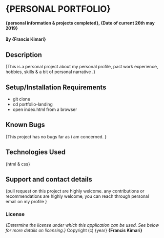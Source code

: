 # {PERSONAL PORTFOLIO}
#### {personal information & projects completed}, {Date of current 26th may 2019}
#### By **{Francis Kimari}**
## Description
{This is a personal project about my personal profile, past work experience, hobbies, skills & a  bit of personal narrative .}
## Setup/Installation Requirements
* git clone
* cd portfolio-landing
* open index.html from a browser
## Known Bugs
{This project has no bugs far as i am concerned. }
## Technologies Used
{html & css}
## Support and contact details
{pull request on this project are highly welcome. any contributions or recommendations are highly welcome, you can reach through personal email on my profile }
### License
*{Determine the license under which this application can be used.  See below for more details on licensing.}*
Copyright (c) {year} **{Francis Kimari}**
